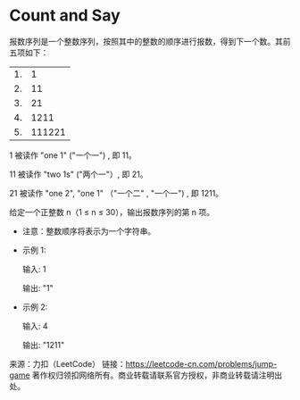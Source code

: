 # Count and Say
报数序列是一个整数序列，按照其中的整数的顺序进行报数，得到下一个数。其前五项如下：

|||
---|---|
1.|1|
2.|11|
3.|21|
4.|1211|
5.|111221|

1 被读作  "one 1"  ("一个一") , 即 11。

11 被读作 "two 1s" ("两个一"）, 即 21。

21 被读作 "one 2",  "one 1" （"一个二" ,  "一个一") , 即 1211。

给定一个正整数 n（1 ≤ n ≤ 30），输出报数序列的第 n 项。

* 注意：整数顺序将表示为一个字符串。

 

* 示例 1:

    输入: 1
    
    输出: "1"

* 示例 2:

    输入: 4
    
    输出: "1211"

来源：力扣（LeetCode）
链接：https://leetcode-cn.com/problems/jump-game
著作权归领扣网络所有。商业转载请联系官方授权，非商业转载请注明出处。